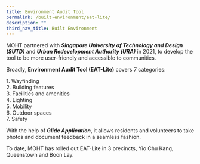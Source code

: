 ```yaml
---
title: Environment Audit Tool
permalink: /built-environment/eat-lite/
description: ""
third_nav_title: Built Environment
---
```

MOHT partnered with ***Singapore University of Technology and Design (SUTD)*** and ***Urban Redevelopment Authority (URA)*** in 2021, to develop the tool to be more user-friendly and accessible to communities. 

Broadly, **Environment Audit Tool (EAT-Lite)** covers 7 categories:

1\. Wayfinding<br>
2\. Building features<br>
3\. Facilities and amenities<br>
4\. Lighting<br>
5\. Mobility<br>
6\. Outdoor spaces<br>
7\. Safety

With the help of ***Glide Application***, it allows residents and volunteers to take photos and document feedback in a seamless fashion.

To date, MOHT has rolled out EAT-Lite in 3 precincts, Yio Chu Kang, Queenstown and Boon Lay.